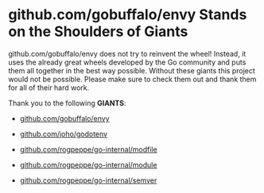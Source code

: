 # github.com/gobuffalo/envy Stands on the Shoulders of Giants

github.com/gobuffalo/envy does not try to reinvent the wheel! Instead, it uses the already great wheels developed by the Go community and puts them all together in the best way possible. Without these giants this project would not be possible. Please make sure to check them out and thank them for all of their hard work.

Thank you to the following **GIANTS**:


* [github.com/gobuffalo/envy](https://godoc.org/github.com/gobuffalo/envy)

* [github.com/joho/godotenv](https://godoc.org/github.com/joho/godotenv)

* [github.com/rogpeppe/go-internal/modfile](https://godoc.org/github.com/rogpeppe/go-internal/modfile)

* [github.com/rogpeppe/go-internal/module](https://godoc.org/github.com/rogpeppe/go-internal/module)

* [github.com/rogpeppe/go-internal/semver](https://godoc.org/github.com/rogpeppe/go-internal/semver)
